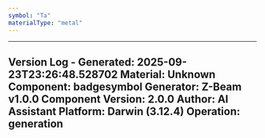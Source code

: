 ```yaml
---
symbol: "Ta"
materialType: "metal"
---
```


---
Version Log - Generated: 2025-09-23T23:26:48.528702
Material: Unknown
Component: badgesymbol
Generator: Z-Beam v1.0.0
Component Version: 2.0.0
Author: AI Assistant
Platform: Darwin (3.12.4)
Operation: generation
---